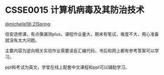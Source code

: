 
# CSSE0015 计算机病毒及其防治技术

[@michelle19l,21Spring](https://github.com/michelle19l):

信安选修课，有点像漏测plus，课程作业量大，期末有笔试，难度不大，用心准备就没有太大问题。

主要内容为逆向相关实验作业需要读反汇编代码，书后和网上都有参考答案可以学习。

ppt和考试为英文，学堂在线上配套中文课程和ppt可以辅助学习。